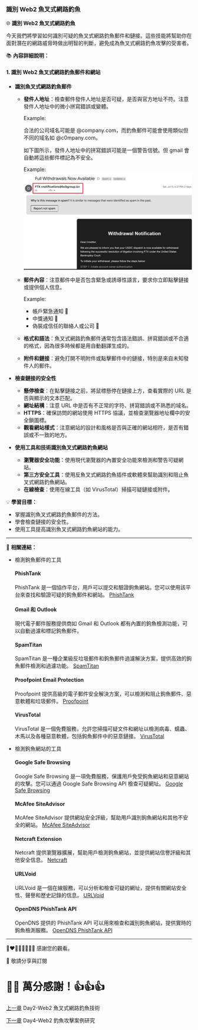 ### 識別 Web2 魚叉式網路釣魚

🌐 **識別 Web2 魚叉式網路釣魚**

今天我們將學習如何識別可疑的魚叉式網路釣魚郵件和鏈接。這些技能將幫助你在面對潛在的網路威脅時做出明智的判斷，避免成為魚叉式網路釣魚攻擊的受害者。

📚 **內容詳細說明：**

#### 1. 識別 Web2 魚叉式網路釣魚郵件和網站
- **識別魚叉式網路釣魚郵件**
  - **發件人地址**：檢查郵件發件人地址是否可疑，是否與官方地址不符。注意發件人地址中的微小拼寫錯誤或變體。

    Example:
    
    合法的公司域名可能是 @company.com，而釣魚郵件可能會使用類似但不同的域名如 @c0mpany.com。
    
    如下圖所示，發件人地址中的拼寫錯誤可能是一個警告信號。但 gmail 會自動將這些郵件標記為不安全。

    Example:
    ![發件者域名](./images/3/1.jpeg)


  - **郵件內容**：注意郵件中是否包含緊急或誘導性語言，要求你立即點擊鏈接或提供個人信息。

    Example:
      - 帳戶緊急通知 🚧
      - 中獎通知 🎉
      - 偽裝成信任的聯絡人或公司 🏦
  - **格式和語法**：魚叉式網路釣魚郵件通常包含語法錯誤、拼寫錯誤或不合適的格式，因為很多時候都是用自動翻譯生成的。

  - **附件和鏈接**：避免打開不明附件或點擊郵件中的鏈接，特別是來自未知發件人的郵件。

- **檢查鏈接的安全性**
  - **懸停檢查**：在點擊鏈接之前，將鼠標懸停在鏈接上方，查看實際的 URL 是否與顯示的文本匹配。
  - **網址結構**：注意 URL 中是否有不正常的字符、拼寫錯誤或不熟悉的域名。
  - **HTTPS**：確保訪問的網站使用 HTTPS 協議，並檢查瀏覽器地址欄中的安全鎖圖標。
  - **觀看網站樣式**：注意網站的設計和風格是否與正確的網站相符，是否有錯誤或不一致的地方。

- **使用工具和技術識別魚叉式網路釣魚網站**
  - **瀏覽器安全功能**：使用現代瀏覽器的內置安全功能來檢測和警告可疑網站。
  - **第三方安全工具**：使用反魚叉式網路釣魚插件或軟體來幫助識別和阻止魚叉式網路釣魚網站。
  - **在線檢查**：使用在線工具（如 VirusTotal）掃描可疑鏈接或附件。


💡 **學習目標：**
- 掌握識別魚叉式網路釣魚郵件的方法。
- 學會檢查鏈接的安全性。
- 使用工具提高識別魚叉式網路釣魚網站的能力。

---
🔗 **相關連結：**
  - 檢測鉤魚郵件的工具

      #### PhishTank
      PhishTank 是一個協作平台，用戶可以提交和驗證鉤魚網站。您可以使用該平台來查找和驗證可疑的鉤魚郵件和網站。
      [PhishTank](https://www.phishtank.com/)

      #### Gmail 和 Outlook
      現代電子郵件服務提供商如 Gmail 和 Outlook 都有內置的鉤魚檢測功能，可以自動過濾和標記鉤魚郵件。

      #### SpamTitan
      SpamTitan 是一種企業級反垃圾郵件和鉤魚郵件過濾解決方案，提供高效的鉤魚郵件檢測和過濾功能。
      [SpamTitan](https://www.spamtitan.com/)

      #### Proofpoint Email Protection
      Proofpoint 提供高級的電子郵件安全解決方案，可以檢測和阻止鉤魚郵件、惡意軟體和垃圾郵件。
      [Proofpoint](https://www.proofpoint.com/us/products/email-protection)

      #### VirusTotal
      VirusTotal 是一個免費服務，允許您掃描可疑文件和網址以檢測病毒、蠕蟲、木馬以及各種惡意軟體，包括鉤魚郵件中的惡意鏈接。
      [VirusTotal](https://www.virustotal.com/)

- 檢測鉤魚網站的工具

  #### Google Safe Browsing
  Google Safe Browsing 是一項免費服務，保護用戶免受鉤魚網站和惡意網站的攻擊。您可以通過 Google Safe Browsing API 檢查可疑網址。
  [Google Safe Browsing](https://safebrowsing.google.com/)

  #### McAfee SiteAdvisor
  McAfee SiteAdvisor 提供網站安全評級，幫助用戶識別鉤魚網站和其他不安全的網站。
  [McAfee SiteAdvisor](https://www.mcafee.com/consumer/en-us/store/m0/catalog/mss.html)

  #### Netcraft Extension
  Netcraft 提供瀏覽器擴展，幫助用戶檢測鉤魚網站，並提供網站信譽評級和其他安全信息。
  [Netcraft](https://www.netcraft.com/)

  #### URLVoid
  URLVoid 是一個在線服務，可以分析和檢查可疑的網址，提供有關網站安全性、聲譽和歷史記錄的信息。
  [URLVoid](https://www.urlvoid.com/)

  #### OpenDNS PhishTank API
  OpenDNS 提供的 PhishTank API 可以用來檢查和識別鉤魚網站，提供實時的鉤魚檢測服務。
  [OpenDNS PhishTank API](https://www.opendns.com/phishing/)



---

💓❤🧡💛💚💙💜💖 感謝您的觀看。

🙏 敬請分享與訂閱

# 🙋‍♂️ 萬分感謝！👍👍👍

[上一章](./Day2-Web2魚叉式網路釣魚技術.md) Day2-Web2 魚叉式網路釣魚技術

[下一章](./Day4-Web2%20釣魚攻擊案例研究.md) Day4-Web2 釣魚攻擊案例研究